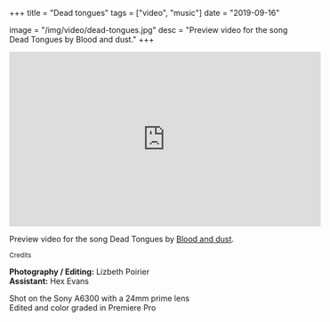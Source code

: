 +++
title = "Dead tongues"
tags = ["video", "music"]
date = "2019-09-16"

image = "/img/video/dead-tongues.jpg"
desc = "Preview video for the song Dead Tongues by Blood and dust."
+++

<div class="youtube-video-container">
<iframe width="560" height="315" src="https://www.youtube.com/embed/GkY40_-A-CI" title="YouTube video player" frameborder="0" allow="accelerometer; autoplay; clipboard-write; encrypted-media; gyroscope; picture-in-picture" allowfullscreen></iframe>
</div>

Preview video for the song Dead Tongues by [Blood and dust](https://blood-and-dust.com/).

<div class="credits medium-padding-top">
<small>Credits</small>  

**Photography / Editing:** Lizbeth Poirier  
**Assistant:** Hex Evans  

Shot on the Sony A6300 with a 24mm prime lens  
Edited and color graded in Premiere Pro

</div>
